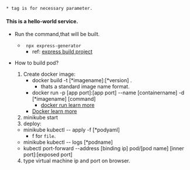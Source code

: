 `* tag is for necessary parameter.`

#### This is a hello-world service.  
- Run the command,that will be built.  
    - ` npx express-generator`
        - ref: [express build project](https://expressjs.com/en/starter/generator.html)
    
- How to build pod?
    1. Create docker image:
        - docker build  -t [*imagename]:[*version] .
            - thats a standard image name format.
        - docker run -p [app port]:[app port] --name [containername] -d [*imagename] [command]
            - [docker run learn more](https://docs.docker.com/engine/reference/commandline/run/)
        - [Docker learn more](https://docs.docker.com/engine/reference/run/)
    2. minikube start
    3. deploy: 
    - minikube kubectl -- apply -f [*podyaml]
        - f for `file`.
    - minikube kubectl -- logs [*podname]
    - kubectl port-forward --address [binding ip] pod/[pod name] [inner port]:[exposed port]
    4. type virtual machine ip and port on browser.
